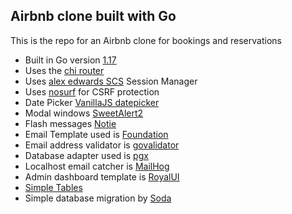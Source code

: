 ## Airbnb clone built with Go

This is the repo for an Airbnb clone for bookings and reservations

- Built in Go version [1.17](https://golang.org/dl/)
- Uses the [chi router](https://github.com/go-chi/chi/v5)
- Uses [alex edwards SCS](https://github.com/alexedwards/scs/v2) Session Manager
- Uses [nosurf](https://github.com/justinas/nosurf) for CSRF protection
- Date Picker [VanillaJS datepicker](https://mymth.github.io/vanillajs-datepicker/#/)
- Modal windows [SweetAlert2](https://sweetalert2.github.io/)
- Flash messages [Notie](https://github.com/jaredreich/notie)
- Email Template used is [Foundation](https://get.foundation/emails/getting-started.html)
- Email address validator is [govalidator](https://github.com/asaskevich/govalidator)
- Database adapter used is [pgx](https://github.com/jackc/pgx)
- Localhost email catcher is [MailHog](https://github.com/mailhog/MailHog)
- Admin dashboard template is [RoyalUI](https://github.com/BootstrapDash/RoyalUI-Free-Bootstrap-Admin-Template)
- [Simple Tables](https://github.com/fiduswriter/Simple-DataTables)
- Simple database migration by [Soda](https://gobuffalo.io/en/docs/db/toolbox/)
